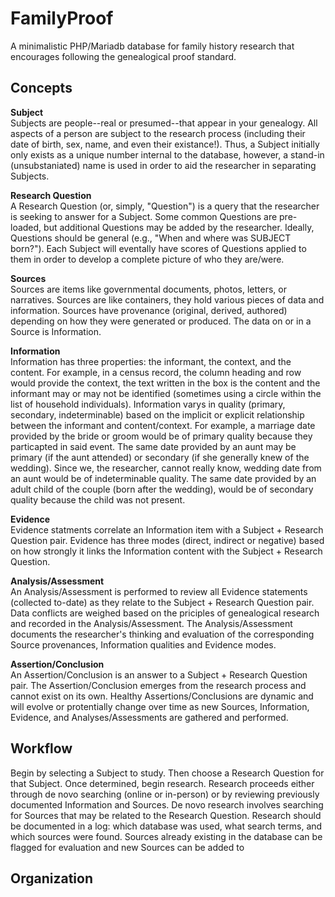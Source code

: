 # FamilyProof
A minimalistic PHP/Mariadb database for family history research that encourages following the genealogical proof standard.

## Concepts
**Subject**  
Subjects are people--real or presumed--that appear in your genealogy. All aspects of a person are subject to the research process (including their date of birth, sex, name, and even their existance!). Thus, a Subject initially only exists as a unique number internal to the database, however, a stand-in (unsubstaniated) name is used in order to aid the researcher in separating Subjects. 

**Research Question**  
A Research Question (or, simply, "Question") is a query that the researcher is seeking to answer for a Subject. Some common Questions are pre-loaded, but additional Questions may be added by the researcher. Ideally, Questions should be general (e.g., "When and where was SUBJECT born?"). Each Subject will eventally have scores of Questions applied to them in order to develop a complete picture of who they are/were. 

**Sources**  
Sources are items like governmental documents, photos, letters, or narratives. Sources are like containers, they hold various pieces of data and information. Sources have provenance (original, derived, authored) depending on how they were generated or produced. The data on or in a Source is Information. 

**Information**  
Information has three properties: the informant, the context, and the content. For example, in a census record, the column heading and row would provide the context, the text written in the box is the content and the informant may or may not be identified (sometimes using a circle within the list of household individuals). Information varys in quality (primary, secondary, indeterminable) based on the implicit or explicit relationship between the informant and content/context. For example, a marriage date provided by the bride or groom would be of primary quality because they particapted in said event. The same date provided by an aunt may be primary (if the aunt attended) or secondary (if she generally knew of the wedding). Since we, the researcher, cannot really know, wedding date from an aunt would be of indeterminable quality. The same date provided by an adult child of the couple (born after the wedding), would be of secondary quality because the child was not present.

**Evidence**  
Evidence statments correlate an Information item with a Subject + Research Question pair.  Evidence has three modes (direct, indirect or negative) based on how strongly it links the Information content with the Subject + Research Question. 

**Analysis/Assessment**  
An Analysis/Assessment is performed to review all Evidence statements (collected to-date) as they relate to the Subject + Research Question pair. Data conflicts are weighed based on the priciples of genealogical research and recorded in the Analysis/Assessment. The Analysis/Assessment documents the researcher's thinking and evaluation of the corresponding Source provenances, Information qualities and Evidence modes. 

**Assertion/Conclusion**  
An Assertion/Conclusion is an answer to a Subject + Research Question pair. The Assertion/Conclusion emerges from the research process and cannot exist on its own. Healthy Assertions/Conclusions are dynamic and will evolve or protentially change over time as new Sources, Information, Evidence, and Analyses/Assessments are gathered and performed.


## Workflow
Begin by selecting a Subject to study. Then choose a Research Question for that Subject. Once determined, begin research. Research proceeds either through de novo searching (online or in-person) or by reviewing previously documented Information and Sources. De novo research involves searching for Sources that may be related to the Research Question. Research should be documented in a log: which database was used, what search terms, and which sources were found. Sources already existing in the database can be flagged for evaluation and new Sources can be added to 

## Organization
